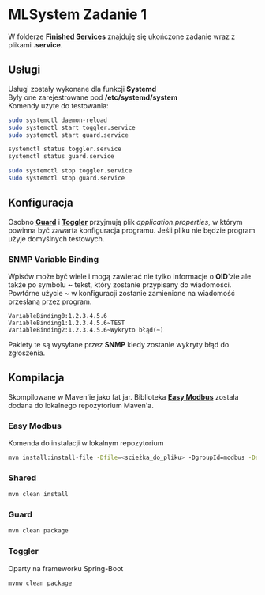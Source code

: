 # MLSystem Zadanie 1

W folderze **[Finished Services](FinishedServices/)** znajduję się ukończone zadanie wraz z plikami **.service**.

## Usługi

Usługi zostały wykonane dla funkcji **Systemd**</br>
Były one zarejestrowane pod **/etc/systemd/system**</br>
Komendy użyte do testowania:

```bash
sudo systemctl daemon-reload
sudo systemctl start toggler.service
sudo systemctl start guard.service

systemctl status toggler.service
systemctl status guard.service

sudo systemctl stop toggler.service
sudo systemctl stop guard.service
```

## Konfiguracja

Osobno **[Guard](FinishedServices/guard/guard.jar)** i **[Toggler](FinishedServices/toggler/toggler.jar)** przyjmują plik *application.properties*, w którym powinna być zawarta konfiguracja programu. Jeśli pliku nie będzie program użyje domyślnych testowych.

### SNMP Variable Binding

Wpisów może być wiele i mogą zawierać nie tylko informacje o **OID**'zie ale także po symbolu ***~*** tekst, który zostanie przypisany do wiadomości. Powtórne użycie ***~*** w konfiguracji zostanie zamienione na wiadomość przesłaną przez program.

```properties
VariableBinding0:1.2.3.4.5.6
VariableBinding1:1.2.3.4.5.6~TEST
VariableBinding2:1.2.3.4.5.6~Wykryto błąd(~)
```

Pakiety te są wysyłane przez **SNMP** kiedy zostanie wykryty błąd do zgłoszenia.

## Kompilacja

Skompilowane w Maven'ie jako fat jar. Biblioteka **[Easy Modbus](EasyModbusJava.jar)** została dodana do lokalnego repozytorium Maven'a.

### Easy Modbus

Komenda do instalacji w lokalnym repozytorium

```bash
mvn install:install-file -Dfile=<scieżka_do_pliku> -DgroupId=modbus -DartifactId=easymodbus -Dversion=1.0 -Dpackaging=jar -DgeneratePom=true
```

### Shared

```bash
mvn clean install
```

### Guard

```bash
mvn clean package
```

### Toggler

Oparty na frameworku Spring-Boot

```bash
mvnw clean package
```
